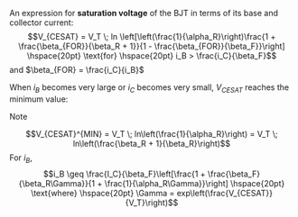 An expression for **saturation voltage** of the BJT in terms of its base and collector current:
$$V_{CESAT} = V_T \; ln \left[\left(\frac{1}{\alpha_R}\right)\frac{1 + \frac{\beta_{FOR}}{\beta_R + 1}}{1 - \frac{\beta_{FOR}}{\beta_F}}\right] \hspace{20pt} \text{for} \hspace{20pt} i_B > \frac{i_C}{\beta_F}$$
and $\beta_{FOR} = \frac{i_C}{i_B}$

When $i_B$ becomes very large or $i_C$ becomes very small, $V_{CESAT}$ reaches the minimum value:

>[!note]
>$$V_{CESAT}^{MIN} = V_T \; ln\left(\frac{1}{\alpha_R}\right) = V_T \; ln\left(\frac{\beta_R + 1}{\beta_R}\right)$$
For  $i_B$, 
$$i_B \geq \frac{I_C}{\beta_F}\left[\frac{1 + \frac{\beta_F}{\beta_R\Gamma}}{1 + \frac{1}{\alpha_R\Gamma}}\right] \hspace{20pt} \text{where} \hspace{20pt} \Gamma = exp\left(\frac{V_{CESAT}}{V_T}\right)$$
